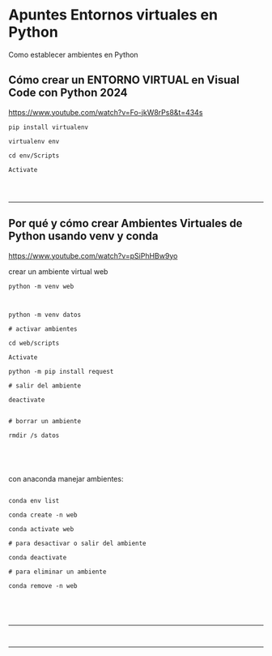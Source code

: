 # Apuntes Entornos virtuales en Python

Como establecer ambientes en Python

## Cómo crear un ENTORNO VIRTUAL en Visual Code con Python 2024 

https://www.youtube.com/watch?v=Fo-jkW8rPs8&t=434s


~~~
pip install virtualenv

virtualenv env

cd env/Scripts

Activate




~~~




---

## Por qué y cómo crear Ambientes Virtuales de Python usando venv y conda

https://www.youtube.com/watch?v=pSiPhHBw9yo


crear un ambiente virtual web
~~~
python -m venv web



python -m venv datos

# activar ambientes

cd web/scripts

Activate

python -m pip install request

# salir del ambiente

deactivate


# borrar un ambiente

rmdir /s datos





~~~


con anaconda manejar ambientes:

~~~

conda env list

conda create -n web

conda activate web

# para desactivar o salir del ambiente

conda deactivate

# para eliminar un ambiente

conda remove -n web





~~~




---




~~~


~~~




---
